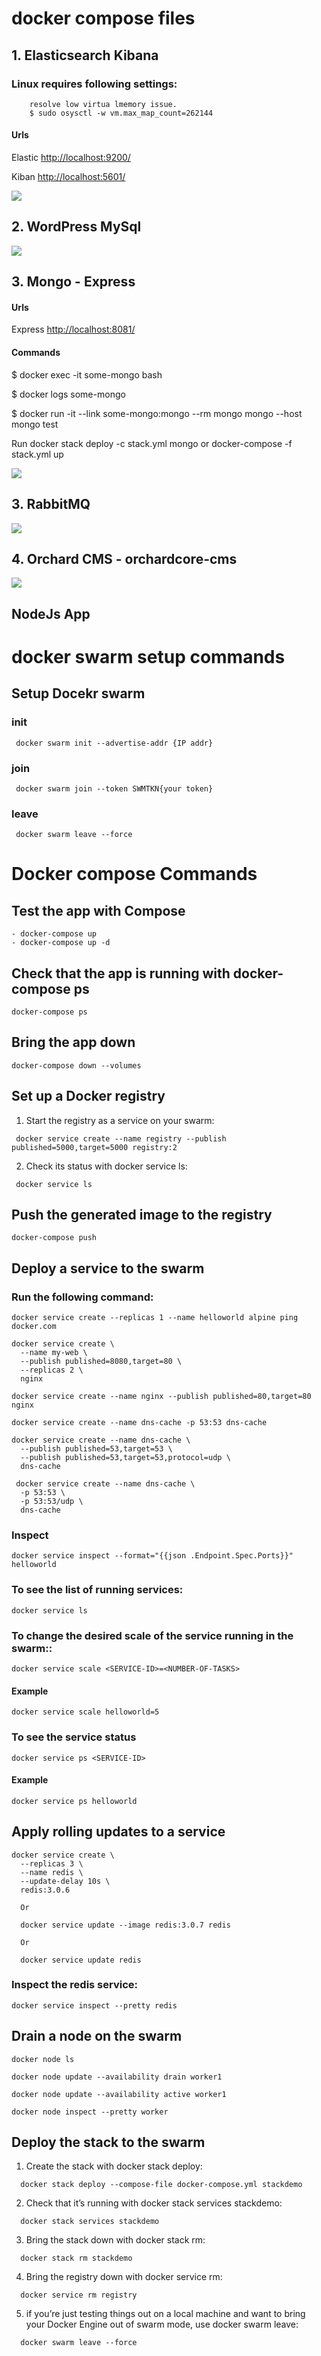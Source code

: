 # docker  compose files
## 1. Elasticsearch Kibana
### Linux requires following settings:
```
    resolve low virtua lmemory issue.
    $ sudo osysctl -w vm.max_map_count=262144
``` 
#### Urls
Elastic [http://localhost:9200/](http://localhost:9200/)

Kiban   [http://localhost:5601/](http://localhost:5601/)

[<img src="https://github.com/play-with-docker/stacks/raw/cff22438cb4195ace27f9b15784bbb497047afa7/assets/images/button.png">](https://labs.play-with-docker.com/?stack=https://raw.githubusercontent.com/hasmukhlalpatel/docker/master/elasticsearch-kibana/docker-compose-hub.yml)

## 2. WordPress MySql

[<img src="https://github.com/play-with-docker/stacks/raw/cff22438cb4195ace27f9b15784bbb497047afa7/assets/images/button.png">](https://labs.play-with-docker.com/?stack=https://raw.githubusercontent.com/hasmukhlalpatel/docker/master/WordPress/docker-compose.yml)

## 3. Mongo - Express

#### Urls
Express [http://localhost:8081/](http://localhost:8081/)
#### Commands
$ docker exec -it some-mongo bash

$ docker logs some-mongo

$ docker run -it --link some-mongo:mongo --rm mongo mongo --host mongo test

Run docker stack deploy -c stack.yml mongo or docker-compose -f stack.yml up

[<img src="https://github.com/play-with-docker/stacks/raw/cff22438cb4195ace27f9b15784bbb497047afa7/assets/images/button.png">](https://labs.play-with-docker.com/?stack=https://raw.githubusercontent.com/hasmukhlalpatel/docker/master/mongo-express/stack.yml)

## 3. RabbitMQ
[<img src="https://github.com/play-with-docker/stacks/raw/cff22438cb4195ace27f9b15784bbb497047afa7/assets/images/button.png">](https://labs.play-with-docker.com/?stack=https://raw.githubusercontent.com/hasmukhlalpatel/docker/master/rabbitmq/docker-compose.yml)

## 4. Orchard CMS - orchardcore-cms
[<img src="https://github.com/play-with-docker/stacks/raw/cff22438cb4195ace27f9b15784bbb497047afa7/assets/images/button.png">](https://labs.play-with-docker.com/?stack=https://raw.githubusercontent.com/hasmukhlalpatel/docker/master/orchardcms/docker-compose.yml)


## NodeJs App

# docker swarm setup commands
## Setup Docekr swarm
### init
```
 docker swarm init --advertise-addr {IP addr}
```
### join
```
 docker swarm join --token SWMTKN{your token}
```
### leave
```
 docker swarm leave --force
```

# Docker compose Commands
## Test the app with Compose
```
- docker-compose up
- docker-compose up -d
```
## Check that the app is running with docker-compose ps
```
docker-compose ps
```
## Bring the app down
```
docker-compose down --volumes
```

## Set up a Docker registry
1. Start the registry as a service on your swarm:
```
 docker service create --name registry --publish published=5000,target=5000 registry:2
```
2. Check its status with docker service ls:
```
 docker service ls
```

## Push the generated image to the registry
```
docker-compose push
```

## Deploy a service to the swarm
### Run the following command:
```
docker service create --replicas 1 --name helloworld alpine ping docker.com

docker service create \
  --name my-web \
  --publish published=8080,target=80 \
  --replicas 2 \
  nginx

docker service create --name nginx --publish published=80,target=80 nginx

docker service create --name dns-cache -p 53:53 dns-cache 

docker service create --name dns-cache \
  --publish published=53,target=53 \
  --publish published=53,target=53,protocol=udp \
  dns-cache
  
 docker service create --name dns-cache \
  -p 53:53 \
  -p 53:53/udp \
  dns-cache
```
### Inspect
```
docker service inspect --format="{{json .Endpoint.Spec.Ports}}" helloworld
```

### To see the list of running services:
```
docker service ls
```
### To change the desired scale of the service running in the swarm::
```
docker service scale <SERVICE-ID>=<NUMBER-OF-TASKS>
```
#### Example
```
docker service scale helloworld=5
```
### To see the service status
```
docker service ps <SERVICE-ID>
```
#### Example
```
docker service ps helloworld
```

## Apply rolling updates to a service
```
docker service create \
  --replicas 3 \
  --name redis \
  --update-delay 10s \
  redis:3.0.6
  
  Or
  
  docker service update --image redis:3.0.7 redis
  
  Or
  
  docker service update redis
```
### Inspect the redis service:
```
docker service inspect --pretty redis
```

## Drain a node on the swarm
```
docker node ls

docker node update --availability drain worker1

docker node update --availability active worker1

docker node inspect --pretty worker
```


## Deploy the stack to the swarm
1. Create the stack with docker stack deploy:
```
  docker stack deploy --compose-file docker-compose.yml stackdemo
```
2. Check that it’s running with docker stack services stackdemo:
```
  docker stack services stackdemo
```
3. Bring the stack down with docker stack rm:
```
  docker stack rm stackdemo
```
4. Bring the registry down with docker service rm:
```
  docker service rm registry
```
5. if you’re just testing things out on a local machine and want to bring your Docker Engine out of swarm mode, use docker swarm leave:
```
  docker swarm leave --force
```

